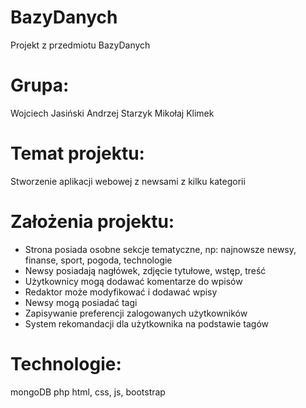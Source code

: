 # BazyDanych
Projekt z przedmiotu BazyDanych

# Grupa:
Wojciech Jasiński
Andrzej Starzyk
Mikołaj Klimek

# Temat projektu:
Stworzenie aplikacji webowej z newsami z kilku kategorii

# Założenia projektu:
  - Strona posiada osobne sekcje tematyczne, np: najnowsze newsy, finanse, sport, pogoda, technologie
  - Newsy posiadają nagłówek, zdjęcie tytułowe, wstęp, treść
  - Użytkownicy mogą dodawać komentarze do wpisów
  - Redaktor może modyfikować i dodawać wpisy
  - Newsy mogą posiadać tagi
  - Zapisywanie preferencji zalogowanych użytkowników
  - System rekomandacji dla użytkownika na podstawie tagów


# Technologie:
mongoDB
php
html, css, js, bootstrap
